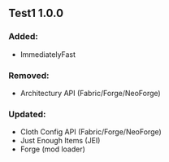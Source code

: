 ## Test1 1.0.0

### Added:
- ImmediatelyFast
### Removed:
- Architectury API (Fabric/Forge/NeoForge)
### Updated:
- Cloth Config API (Fabric/Forge/NeoForge)
- Just Enough Items (JEI)
- Forge (mod loader)
